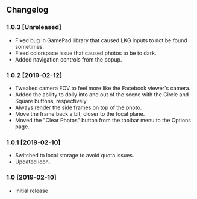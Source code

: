 Changelog
-----------
### 1.0.3 [Unreleased]
* Fixed bug in GamePad library that caused LKG inputs to not be found sometimes.
* Fixed colorspace issue that caused photos to be to dark.
* Added navigation controls from the popup.

### 1.0.2 [2019-02-12]
* Tweaked camera FOV to feel more like the Facebook viewer's camera.
* Added the ability to dolly into and out of the scene with the Circle and Square buttons, respectively.
* Always render the side frames on top of the photo.
* Move the frame back a bit, closer to the focal plane.
* Moved the "Clear Photos" button from the toolbar menu to the Options page.

### 1.0.1 [2019-02-10]
* Switched to local storage to avoid quota issues.
* Updated icon.

### 1.0 [2019-02-10]
* Initial release